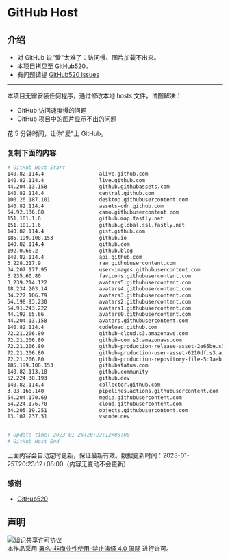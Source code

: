 # GitHub Host
## 介绍
- 对 GitHub 说"爱"太难了：访问慢、图片加载不出来。
- 本项目拷贝至 [GitHub520](https://github.com/521xueweihan/GitHub520)。
- 有问题请提 [GitHub520 issues](https://github.com/521xueweihan/GitHub520/issues/new)

---

本项目无需安装任何程序，通过修改本地 hosts 文件，试图解决：
- GitHub 访问速度慢的问题
- GitHub 项目中的图片显示不出的问题

花 5 分钟时间，让你"爱"上 GitHub。

### 复制下面的内容
```bash
# GitHub Host Start
140.82.114.4                  alive.github.com
140.82.114.4                  live.github.com
44.204.13.158                 github.githubassets.com
140.82.114.4                  central.github.com
100.26.187.101                desktop.githubusercontent.com
140.82.114.4                  assets-cdn.github.com
54.92.136.88                  camo.githubusercontent.com
151.101.1.6                   github.map.fastly.net
151.101.1.6                   github.global.ssl.fastly.net
140.82.114.4                  gist.github.com
185.199.108.153               github.io
140.82.114.4                  github.com
192.0.66.2                    github.blog
140.82.114.4                  api.github.com
3.228.217.9                   raw.githubusercontent.com
34.207.177.95                 user-images.githubusercontent.com
3.235.60.80                   favicons.githubusercontent.com
3.239.214.122                 avatars5.githubusercontent.com
18.234.203.14                 avatars4.githubusercontent.com
34.227.106.79                 avatars3.githubusercontent.com
54.198.93.230                 avatars2.githubusercontent.com
54.91.243.222                 avatars1.githubusercontent.com
44.192.65.66                  avatars0.githubusercontent.com
44.204.13.158                 avatars.githubusercontent.com
140.82.114.4                  codeload.github.com
72.21.206.80                  github-cloud.s3.amazonaws.com
72.21.206.80                  github-com.s3.amazonaws.com
72.21.206.80                  github-production-release-asset-2e65be.s3.amazonaws.com
72.21.206.80                  github-production-user-asset-6210df.s3.amazonaws.com
72.21.206.80                  github-production-repository-file-5c1aeb.s3.amazonaws.com
185.199.108.153               githubstatus.com
140.82.113.18                 github.community
52.224.38.193                 github.dev
140.82.114.4                  collector.github.com
3.83.166.140                  pipelines.actions.githubusercontent.com
54.204.170.69                 media.githubusercontent.com
54.224.176.70                 cloud.githubusercontent.com
34.205.19.251                 objects.githubusercontent.com
13.107.237.51                 vscode.dev


# Update time: 2023-01-25T20:23:12+08:00
# GitHub Host End

```
上面内容会自动定时更新，保证最新有效。数据更新时间：2023-01-25T20:23:12+08:00（内容无变动不会更新）

### 感谢

- [GitHub520](https://github.com/521xueweihan/GitHub520)

## 声明
<a rel="license" href="https://creativecommons.org/licenses/by-nc-nd/4.0/deed.zh"><img alt="知识共享许可协议" style="border-width: 0" src="https://licensebuttons.net/l/by-nc-nd/4.0/88x31.png"></a><br>本作品采用 <a rel="license" href="https://creativecommons.org/licenses/by-nc-nd/4.0/deed.zh">署名-非商业性使用-禁止演绎 4.0 国际</a> 进行许可。
